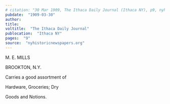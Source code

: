 ```yaml
---
# citation: "30 Mar 1909, The Ithaca Daily Journal (Ithaca NY), p9, nyhistoricnewspapers.org."
pubdate:  "1909-03-30"
author: 
title: 
voltitle:  "The Ithaca Daily Journal"
publocation:  "Ithaca NY"
pages:  "9"
source:  "nyhistoricnewspapers.org"
---
```


M. E. MILLS

BROOKTON, N.Y.

Carries a good assortment of

Hardware, Groceries; Dry

Goods and Notions.  


